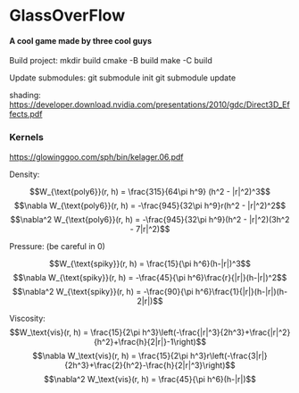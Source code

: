 # GlassOverFlow

#### A cool game made by three cool guys


Build project:
mkdir build
cmake -B build
make -C build

Update submodules:
git submodule init
git submodule update

shading:
https://developer.download.nvidia.com/presentations/2010/gdc/Direct3D_Effects.pdf

### Kernels
https://glowinggoo.com/sph/bin/kelager.06.pdf

Density:

$$W_{\text{poly6}}(r, h) = \frac{315}{64\pi h^9} (h^2 - |r|^2)^3$$
$$\nabla W_{\text{poly6}}(r, h) = -\frac{945}{32\pi h^9}r(h^2 - |r|^2)^2$$
$$\nabla^2 W_{\text{poly6}}(r, h) = -\frac{945}{32\pi h^9}(h^2 - |r|^2)(3h^2 - 7|r|^2)$$

Pressure: (be careful in 0)

$$W_{\text{spiky}}(r, h) = \frac{15}{\pi h^6}(h-|r|)^3$$
$$\nabla W_{\text{spiky}}(r, h) = -\frac{45}{\pi h^6}\frac{r}{|r|}(h-|r|)^2$$
$$\nabla^2 W_{\text{spiky}}(r, h) = -\frac{90}{\pi h^6}\frac{1}{|r|}(h-|r|)(h-2|r|)$$

Viscosity:
$$W_\text{vis}(r, h) = \frac{15}{2\pi h^3}\left(-\frac{|r|^3}{2h^3}+\frac{|r|^2}{h^2}+\frac{h}{2|r|}-1\right)$$
$$\nabla W_\text{vis}(r, h) = \frac{15}{2\pi h^3}r\left(-\frac{3|r|}{2h^3}+\frac{2}{h^2}-\frac{h}{2|r|^3}\right)$$
$$\nabla^2 W_\text{vis}(r, h) = \frac{45}{\pi h^6}(h-|r|)$$
